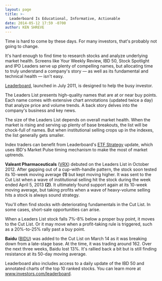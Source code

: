 ```yaml
---
layout: page
title: >-
  Leaderboard Is Educational, Informative, Actionable
date: 2014-05-12 17:59 -0700
author: KEN SHREVE
---
```





Time is hard to come by these days. For many investors, that's probably not going to change.


It's hard enough to find time to research stocks and analyze underlying market health. Screens like Your Weekly Review, IBD 50, Stock Spotlight and IPO Leaders serve up plenty of compelling names, but allocating time to truly understand a company's story — as well as its fundamental and technical health — isn't easy.


[Leaderboard](http://leaderboard.investors.com/leaderboard/leaders/default.aspx), launched in July 2011, is designed to help the busy investor.


The Leaders List presents high-quality names that are at or near buy points. Each name comes with extensive chart annotations (updated twice a day) that analyze price and volume trends. A back story delves into the company's business and key news.


The size of the Leaders List depends on overall market health. When the market is rising and serving up plenty of base breakouts, the list will be chock-full of names. But when institutional selling crops up in the indexes, the list generally gets smaller.


Index traders can benefit from Leaderboard's [ETF Strategy](http://leaderboard.investors.com/thebigpicture/ibdetfmarketstrategy.aspx) update, which uses IBD's Market Pulse timing mechanism to make the most of market uptrends.


**Valeant Pharmaceuticals** ([VRX](https://research.investors.com/quote.aspx?symbol=VRX)) debuted on the Leaders List in October 2012. After gapping out of a cup-with-handle pattern, the stock soon tested its 10-week moving average **(1)** but kept moving higher. It was sent to the Cut List when a wave of institutional selling hit the stock during the week ended April 5, 2013 **(2)**. It ultimately found support again at its 10-week moving average, but taking profits when a wave of heavy-volume selling hits a stock is always sound strategy.


You'll often find stocks with deteriorating fundamentals in the Cut List. In some cases, short-sale opportunities can arise.


When a Leaders List stock falls 7%-8% below a proper buy point, it moves to the Cut List. Or it may move when a profit-taking rule is triggered, such as a 20%-to-25% rally past a buy point.


**Baidu** ([BIDU](https://research.investors.com/quote.aspx?symbol=BIDU)) was added to the Cut List on March 14 as it was breaking down from a late-stage base. At the time, it was trading around 162. Over the next three weeks, Baidu lost 13%. It's rallied back a bit but is still finding resistance at its 50-day moving average.


Leaderboard also includes access to a daily update of the IBD 50 and annotated charts of the top 10 ranked stocks. You can learn more at www.investors.com/leaderboard.




